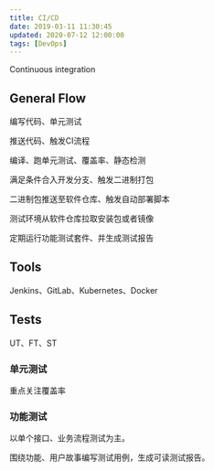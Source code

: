 ```yaml
---
title: CI/CD
date: 2019-03-11 11:30:45
updated: 2020-07-12 12:00:00
tags: [DevOps]
---
```


Continuous integration

<!-- more -->

## General Flow

编写代码、单元测试

推送代码、触发CI流程

编译、跑单元测试、覆盖率、静态检测

满足条件合入开发分支、触发二进制打包

二进制包推送至软件仓库、触发自动部署脚本

测试环境从软件仓库拉取安装包或者镜像

定期运行功能测试套件、并生成测试报告

## Tools

Jenkins、GitLab、Kubernetes、Docker

## Tests

UT、FT、ST

### 单元测试

重点关注覆盖率

### 功能测试

以单个接口、业务流程测试为主。

围绕功能、用户故事编写测试用例，生成可读测试报告。